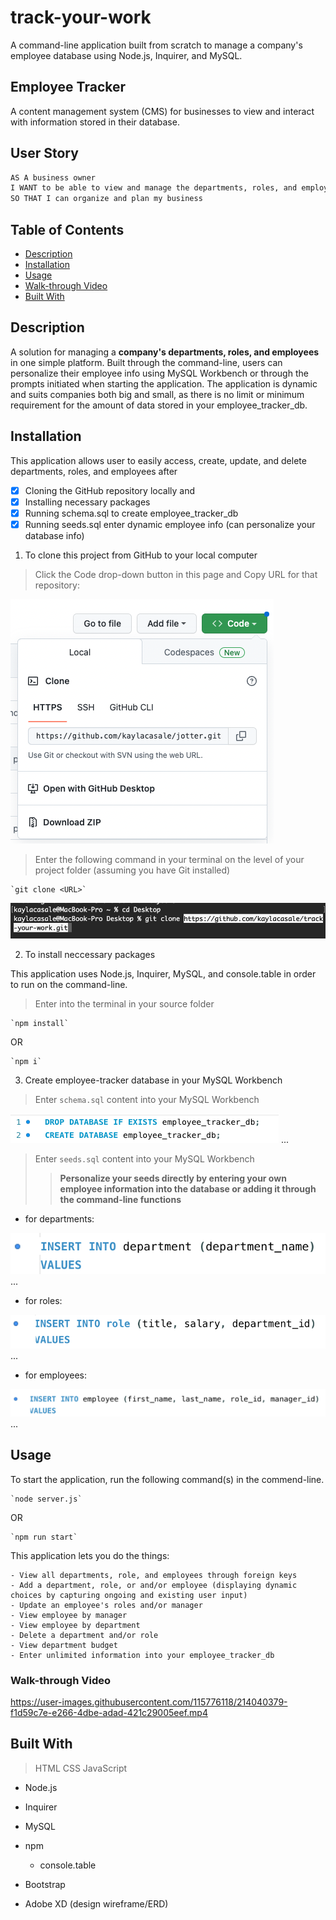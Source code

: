 # track-your-work
A command-line application built from scratch to manage a company's employee database using Node.js, Inquirer, and MySQL.

## Employee Tracker
A content management system (CMS) for businesses to view and interact with information stored in their database. 

## User Story
```md
AS A business owner
I WANT to be able to view and manage the departments, roles, and employees in my company
SO THAT I can organize and plan my business
```

## Table of Contents
* [Description](#description)
* [Installation](#installation)
* [Usage](#usage)
* [Walk-through Video](#walk-through-video)
* [Built With](#built-with)

## Description
A solution for managing a **company's departments, roles, and employees** in one simple platform. Built through the command-line, users can personalize their employee info using MySQL Workbench or through the prompts initiated when starting the application. The application is dynamic and suits companies both big and small, as there is no limit or minimum requirement for the amount of data stored in your employee_tracker_db.

## Installation
This application allows user to easily access, create, update, and delete departments, roles, and employees after 
- [x] Cloning the GitHub repository locally and
- [x] Installing necessary packages
- [x] Running schema.sql to create employee_tracker_db 
- [x] Running seeds.sql enter dynamic employee info (can personalize your database info)

1. To clone this project from GitHub to your local computer

> Click the Code drop-down button in this page and Copy URL for that repository:

![Copy Code](assets/copy-code.png "Step 1")

> Enter the following command in your terminal on the level of your project folder (assuming you have Git installed)

    `git clone <URL>`

![Clone In Terminal](assets/clone-in-terminal.png "Step 2")


2. To install neccessary packages

This application uses Node.js, Inquirer, MySQL, and console.table in order to run on the command-line.

> Enter into the terminal in your source folder

    `npm install`

OR

    `npm i`


3. Create employee-tracker database in your MySQL Workbench

> Enter `schema.sql` content into your MySQL Workbench

![MySQL](assets/my-sql.png "Create Tables in MySQL Workbench")
...

> Enter `seeds.sql` content into your MySQL Workbench
>> **Personalize your seeds directly by entering your own employee information into the database or adding it through the command-line functions**
- for departments: 

![MySQL Seeds](assets/department-seeds.png "Department seeds.sql")
...
- for roles:

![MySQL Seeds](assets/role-seeds.png "Role seeds.sql")
...
- for employees:

![MySQL Seeds](assets/employee-seeds.png "Employee seeds.sql")
...


## Usage

To start the application, run the following command(s) in the commend-line.

    `node server.js`

OR

    `npm run start`

This application lets you do the things:

    - View all departments, role, and employees through foreign keys
    - Add a department, role, or and/or employee (displaying dynamic choices by capturing ongoing and existing user input)
    - Update an employee's roles and/or manager
    - View employee by manager
    - View employee by department
    - Delete a department and/or role
    - View department budget
    - Enter unlimited information into your employee_tracker_db

### Walk-through Video 




https://user-images.githubusercontent.com/115776118/214040379-f1d59c7e-e266-4dbe-adad-421c29005eef.mp4




## Built With

> HTML
> CSS
> JavaScript

* Node.js
* Inquirer
* MySQL
* npm
    * console.table

* Bootstrap
* Adobe XD (design wireframe/ERD)







